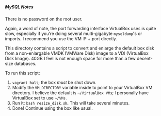 ##### MySQL Notes

There is no password on the root user.

Again, a word of note, the port forwarding interface VirtualBox uses is quite slow, especially if you're doing several multi-gigabyte `mysqldump`'s or imports. I recommend you use the VM IP + port directly.

This directory contains a script to convert and enlarge the default box disk from a non-enlargable VMDK (VMWare Disk) image to a VDI (VirtualBox Disk Image). 40GB I feel is not enough space for more than a few decent-size databases.

To run this script:

1. `vagrant halt`; the box *must* be shut down.
2. Modify the `VM_DIRECTORY` variable inside to point to your VirtualBox VM directory. I believe the default is `~/VirtualBox VMs`; I personally have VirtualBox set to use `~/VMs`.
3. Run it: `bash resize_disk.sh`. This will take several minutes.
4. Done! Continue using the box like usual.
